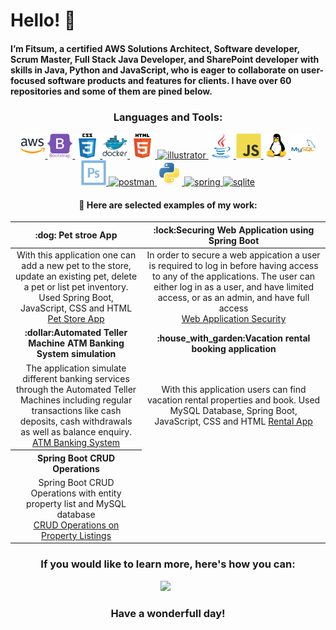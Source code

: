 # Hello! 👋
#### I’m Fitsum, a certified AWS Solutions Architect, Software developer, Scrum Master, Full Stack Java Developer, and SharePoint developer with skills in Java, Python and JavaScript, who is eager to collaborate on user-focused software products and features for clients. I have over 60 repositories and some of them are pined below.
<!--
**fitsumtsehay/fitsumtsehay** is a ✨ _special_ ✨ repository because its `README.md` (this file) appears on your GitHub profile.

Here are some ideas to get you started:

- 🔭 I’m 
- 🌱 I’m currently learning ...
- 👯 I’m looking to collaborate on ...
- 🤔 I’m looking for help with ...
- 💬 Ask me about ...
- 📫 How to reach me: ...
- 😄 Pronouns: ...
- ⚡ Fun fact: ...
-->
<p align="center">
</p>


<h3 align="center">Languages and Tools:</h3>
<p align="center"> <a href="https://aws.amazon.com" target="_blank" rel="noreferrer"> <img src="https://raw.githubusercontent.com/devicons/devicon/master/icons/amazonwebservices/amazonwebservices-original-wordmark.svg" alt="aws" width="40" height="40"/> </a> <a href="https://getbootstrap.com" target="_blank" rel="noreferrer"> <img src="https://raw.githubusercontent.com/devicons/devicon/master/icons/bootstrap/bootstrap-plain-wordmark.svg" alt="bootstrap" width="40" height="40"/> </a> <a href="https://www.w3schools.com/css/" target="_blank" rel="noreferrer"> <img src="https://raw.githubusercontent.com/devicons/devicon/master/icons/css3/css3-original-wordmark.svg" alt="css3" width="40" height="40"/> </a> <a href="https://www.docker.com/" target="_blank" rel="noreferrer"> <img src="https://raw.githubusercontent.com/devicons/devicon/master/icons/docker/docker-original-wordmark.svg" alt="docker" width="40" height="40"/> </a> <a href="https://www.w3.org/html/" target="_blank" rel="noreferrer"> <img src="https://raw.githubusercontent.com/devicons/devicon/master/icons/html5/html5-original-wordmark.svg" alt="html5" width="40" height="40"/> </a> <a href="https://www.adobe.com/in/products/illustrator.html" target="_blank" rel="noreferrer"> <img src="https://www.vectorlogo.zone/logos/adobe_illustrator/adobe_illustrator-icon.svg" alt="illustrator" width="40" height="40"/> </a> <a href="https://www.java.com" target="_blank" rel="noreferrer"> <img src="https://raw.githubusercontent.com/devicons/devicon/master/icons/java/java-original.svg" alt="java" width="40" height="40"/> </a> <a href="https://developer.mozilla.org/en-US/docs/Web/JavaScript" target="_blank" rel="noreferrer"> <img src="https://raw.githubusercontent.com/devicons/devicon/master/icons/javascript/javascript-original.svg" alt="javascript" width="40" height="40"/> </a> <a href="https://www.linux.org/" target="_blank" rel="noreferrer"> <img src="https://raw.githubusercontent.com/devicons/devicon/master/icons/linux/linux-original.svg" alt="linux" width="40" height="40"/> </a> <a href="https://www.mysql.com/" target="_blank" rel="noreferrer"> <img src="https://raw.githubusercontent.com/devicons/devicon/master/icons/mysql/mysql-original-wordmark.svg" alt="mysql" width="40" height="40"/> </a> <a href="https://www.photoshop.com/en" target="_blank" rel="noreferrer"> <img src="https://raw.githubusercontent.com/devicons/devicon/master/icons/photoshop/photoshop-line.svg" alt="photoshop" width="40" height="40"/> </a> <a href="https://postman.com" target="_blank" rel="noreferrer"> <img src="https://www.vectorlogo.zone/logos/getpostman/getpostman-icon.svg" alt="postman" width="40" height="40"/> </a> <a href="https://www.python.org" target="_blank" rel="noreferrer"> <img src="https://raw.githubusercontent.com/devicons/devicon/master/icons/python/python-original.svg" alt="python" width="40" height="40"/> </a> <a href="https://spring.io/" target="_blank" rel="noreferrer"> <img src="https://www.vectorlogo.zone/logos/springio/springio-icon.svg" alt="spring" width="40" height="40"/> </a> <a href="https://www.sqlite.org/" target="_blank" rel="noreferrer"> <img src="https://www.vectorlogo.zone/logos/sqlite/sqlite-icon.svg" alt="sqlite" width="40" height="40"/> </a> </p>

<h4 align="center">👯 Here are selected examples of my work:</h4>


<table>
    <thead>
    <tr>
        <th align="center"><strong><g-emoji class="g-emoji" alias="dash" fallback-src="">:dog:</g-emoji> Pet stroe App</strong></th>
        <th align="center"><strong><g-emoji class="g-emoji" alias="dash" fallback-src="">:lock:</g-emoji>Securing Web Application using Spring Boot</strong></th>
    </tr>
    </thead>
    <tbody>
    <tr>
    <td align="center"> With this application one can add a new pet to the store, update an existing pet, delete a pet or list pet inventory. Used Spring Boot, JavaScript, CSS and HTML <br><a href="https://github.com/fitsumtsehay/PetSmartProject">Pet Store App</a></td>
    <td align="center">In order to secure a web appication a user is required to log in before having access to any of the applications. The user can either log in as a user, and have limited access, or as an admin, and have full access <br><a href="https://github.com/fitsumtsehay/SpringBootLoginSecurityWithNavbar" rel="nofollow">Web Application Security</a></td>
    </tr>
    <tr>
    <td align="center"><strong><g-emoji class="g-emoji" alias="" fallback-src="">:dollar:</g-emoji>Automated Teller Machine ATM Banking System simulation</strong></td>
    <td align="center"><strong>:house_with_garden:</g-emoji>Vacation rental booking application</strong></td>
    </tr>
    <tr>
    <td align="center">The application simulate different banking services through the Automated Teller Machines including regular transactions like cash deposits, cash withdrawals as well as balance enquiry.<br><a href="https://github.com/fitsumtsehay/Spring-ATM-Final-" rel="nofollow">ATM Banking System</a></td>
    <td align="center">With this application users can find vacation rental properties and book. Used MySQL Database, Spring Boot, JavaScript, CSS and HTML  <a href="https://github.com/fitsumtsehay/jfwd-final-project" rel="nofollow">Rental App</a></td>
    </tr>
    <tr>
            <th>Spring Boot CRUD Operations</th>
        </tr>
            <tr>
            <td align="center">Spring Boot CRUD Operations with entity property list and MySQL database<br> <a href="https://github.com/fitsumtsehay/PropertyList.git">CRUD Operations on Property Listings</a></td>
        </tr>
    </tbody>
    </table>
    
    

<p align="center" dir="auto">
  <h3 align="center">If you would like to learn more, here's how you can:</h3>
</p>
<p align="center" dir="auto">
                
   <p align="center" dir="auto">
    <a href="https://www.linkedin.com/in/fitsum-tsehay/" rel="nofollow"><img height="30" src="https://camo.githubusercontent.com/7a5da56a52ff887ab16885ccf2aac10214e90dbb87705a60fd8e04aa3e13354e/68747470733a2f2f6477676c6f676f2e636f6d2f77702d636f6e74656e742f75706c6f6164732f323032302f30362f4c696e6b6564696e5f73796d626f6c5f7472616e73706172656e742e706e67" data-canonical-src="https://dwglogo.com/wp-content/uploads/2020/06/Linkedin_symbol_transparent.png" style="max-width: 100%;"></a>&nbsp;&nbsp;
   
</p>
</p>
<p align="center" dir="auto">
  <h3 align="center">Have a wonderfull day!</h3>
</p>
 </p>

